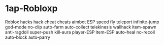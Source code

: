 # 1ap-Robloxp
Roblox hacks hack cheat cheats aimbot ESP speed fly teleport infinite-jump god-mode no-clip auto-farm auto-collect telekinesis wallhack item-spawn anti-ragdoll super-push kill-aura player-ESP item-ESP auto-heal no-recoil auto-block auto-parry
